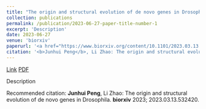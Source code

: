 ```yaml
---
title: "The origin and structural evolution of de novo genes in Drosophila"
collection: publications
permalink: /publication/2023-06-27-paper-title-number-1
excerpt: 'Description'
date: 2023-06-27
venue: 'biorxiv'
paperurl: '<a href="https://www.biorxiv.org/content/10.1101/2023.03.13.532420v2">Link</a> <a href="https://jhpanda.github.io/files/denovo_genes.pdf">PDF</a>'
citation: '<b>Junhui Peng</b>, Li Zhao: The origin and structural evolution of de novo genes in Drosophila. <b>biorxiv</b> 2023; 2023.03.13.532420.'
---
```


<a href="https://www.biorxiv.org/content/10.1101/2023.03.13.532420v2">Link</a> <a href="https://jhpanda.github.io/files/denovo_genes.pdf">PDF</a>

Description

Recommended citation: <b>Junhui Peng</b>, Li Zhao: The origin and structural evolution of de novo genes in Drosophila. <b>biorxiv</b> 2023; 2023.03.13.532420.